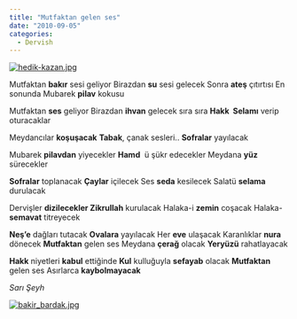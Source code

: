 ```yaml
---
title: "Mutfaktan gelen ses"
date: "2010-09-05"
categories: 
  - Dervish
---
```


[![hedik-kazan.jpg](/uploads/2010/09/hedik-kazan.jpg)](/uploads/2010/09/hedik-kazan.jpg "hedik-kazan.jpg")

Mutfaktan **bakır** sesi geliyor Birazdan **su** sesi gelecek Sonra **ateş** çıtırtısı En sonunda Mubarek **pilav** kokusu

Mutfaktan **ses** geliyor Birazdan **ihvan** gelecek sıra sıra **Hakk  Selamı** verip oturacaklar

Meydancılar **koşuşacak** **Tabak**, çanak sesleri.. **Sofralar** yayılacak

Mubarek **pilavdan** yiyecekler **Hamd**  ü şükr edecekler Meydana **yüz** sürecekler

**Sofralar** toplanacak **Çaylar** içilecek Ses **seda** kesilecek Salatü **selama** durulacak

Dervişler **dizilecekler Zikrullah** kurulacak Halaka-i **zemin** coşacak Halaka-**semavat** titreyecek

**Neş’e** dağları tutacak **Ovalara** yayılacak Her **eve** ulaşacak Karanlıklar **nura** dönecek **Mutfaktan** gelen ses Meydana **çerağ** olacak **Yeryüzü** rahatlayacak

**Hakk** niyetleri **kabul** ettiğinde **Kul** kulluğuyla **sefayab** olacak **Mutfaktan** gelen ses Asırlarca **kaybolmayacak**

_Sarı Şeyh_

[![bakir_bardak.jpg](/uploads/2010/09/bakir_bardak.jpg)](/uploads/2010/09/bakir_bardak.jpg "bakir_bardak.jpg")
